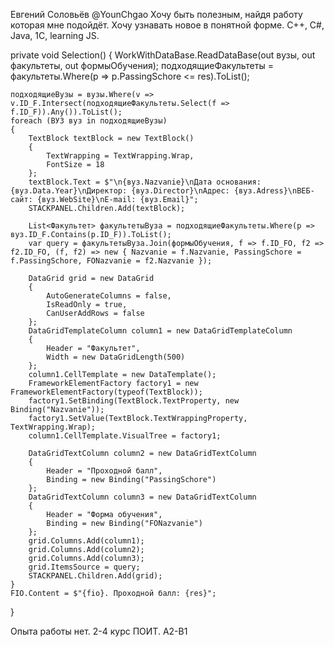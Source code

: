 Евгений Соловьёв
@YounChgao
Хочу быть полезным, найдя работу которая мне подойдёт. Хочу узнавать новое в понятной форме.
С++, С#, Java, 1C, learning JS.

private void Selection()
{
    WorkWithDataBase.ReadDataBase(out вузы, out факультеты, out формыОбучения);
    подходящиеФакультеты = факультеты.Where(p => p.PassingSchore <= res).ToList();

    подходящиеВузы = вузы.Where(v => v.ID_F.Intersect(подходящиеФакультеты.Select(f => f.ID_F)).Any()).ToList();
    foreach (ВУЗ вуз in подходящиеВузы)
    {
        TextBlock textBlock = new TextBlock()
        {
            TextWrapping = TextWrapping.Wrap,
            FontSize = 18
        };
        textBlock.Text = $"\n{вуз.Nazvanie}\nДата основания: {вуз.Data.Year}\nДиректор: {вуз.Director}\nАдрес: {вуз.Adress}\nВЕБ-сайт: {вуз.WebSite}\nE-mail: {вуз.Email}";
        STACKPANEL.Children.Add(textBlock);

        List<Факультет> факультетыВуза = подходящиеФакультеты.Where(p => вуз.ID_F.Contains(p.ID_F)).ToList();
        var query = факультетыВуза.Join(формыОбучения, f => f.ID_FO, f2 => f2.ID_FO, (f, f2) => new { Nazvanie = f.Nazvanie, PassingSchore = f.PassingSchore, FONazvanie = f2.Nazvanie });

        DataGrid grid = new DataGrid
        {
            AutoGenerateColumns = false,
            IsReadOnly = true,
            CanUserAddRows = false
        };
        DataGridTemplateColumn column1 = new DataGridTemplateColumn
        {
            Header = "Факультет",
            Width = new DataGridLength(500)
        };
        column1.CellTemplate = new DataTemplate();
        FrameworkElementFactory factory1 = new FrameworkElementFactory(typeof(TextBlock));
        factory1.SetBinding(TextBlock.TextProperty, new Binding("Nazvanie"));
        factory1.SetValue(TextBlock.TextWrappingProperty, TextWrapping.Wrap);
        column1.CellTemplate.VisualTree = factory1;

        DataGridTextColumn column2 = new DataGridTextColumn
        {
            Header = "Проходной балл",
            Binding = new Binding("PassingSchore")
        };
        DataGridTextColumn column3 = new DataGridTextColumn
        {
            Header = "Форма обучения",
            Binding = new Binding("FONazvanie")
        };
        grid.Columns.Add(column1);
        grid.Columns.Add(column2);
        grid.Columns.Add(column3);
        grid.ItemsSource = query;
        STACKPANEL.Children.Add(grid);
    }
    FIO.Content = $"{fio}. Проходной балл: {res}";
}

Опыта работы нет.
2-4 курс ПОИТ.
A2-B1

